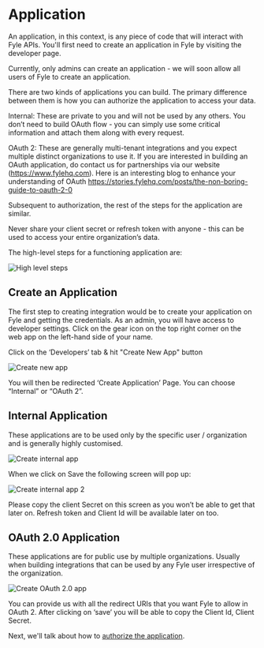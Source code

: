 # Application

An application, in this context, is any piece of code that will interact with Fyle APIs. You'll first need to create an application in Fyle by visiting the developer page. 

Currently, only admins can create an application - we will soon allow all users of Fyle to create an application.

There are two kinds of applications you can build. The primary difference between them is how you can authorize the application to access your data.

Internal: These are private to you and will not be used by any others. You don’t need to build OAuth flow - you can simply use some critical information and attach them along with every request.

OAuth 2: These are generally multi-tenant integrations and you expect multiple distinct organizations to use it. If you are interested in building an OAuth application, do contact us for partnerships via our website (https://www.fylehq.com). Here is an interesting blog to enhance your understanding of OAuth https://stories.fylehq.com/posts/the-non-boring-guide-to-oauth-2-0

Subsequent to authorization, the rest of the steps for the application are similar.

Never share your client secret or refresh token with anyone - this can be used to access your entire organization’s data.

The high-level steps for a functioning application are:

![High level steps](../assets/images/concepts/application/application1.png)

## Create an Application

The first step to creating integration would be to create your application on Fyle and getting the credentials. As an admin, you will have access to developer settings. Click on the gear icon on the top right corner on the web app on the left-hand side of your name.

Click on the ‘Developers’ tab & hit "Create New App" button

![Create new app](../assets/images/concepts/application/application2.png)

You will then be redirected ‘Create Application’ Page. You can choose “Internal” or “OAuth 2”.

## Internal Application

These applications are to be used only by the specific user / organization and is generally highly customised.

![Create internal app](../assets/images/concepts/application/application3.png)

When we click on Save the following screen will pop up:

![Create internal app 2](../assets/images/concepts/application/application4.png)

Please copy the client Secret on this screen as you won’t be able to get that later on. Refresh token and Client Id will be available later on too.

## OAuth 2.0 Application

These applications are for public use by multiple organizations. Usually when building integrations that can be used by any Fyle user irrespective of the organization. 

![Create OAuth 2.0 app](../assets/images/concepts/application/application5.png)

You can provide us with all the redirect URIs that you want Fyle to allow in OAuth 2. After clicking on ‘save’ you will be able to copy the Client Id, Client Secret.


Next, we'll talk about how to [authorize the application](../concepts/authorization.md).